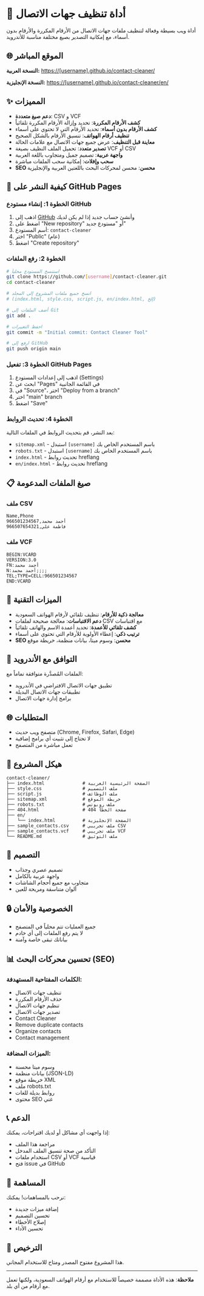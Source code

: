 # 📱 أداة تنظيف جهات الاتصال

أداة ويب بسيطة وفعالة لتنظيف ملفات جهات الاتصال من الأرقام المكررة والأرقام بدون أسماء، مع إمكانية التصدير بصيغ مختلفة مناسبة للأندرويد.

## 🌐 الموقع المباشر

**النسخة العربية:** [https://[username].github.io/contact-cleaner/](https://[username].github.io/contact-cleaner/)

**النسخة الإنجليزية:** [https://[username].github.io/contact-cleaner/en/](https://[username].github.io/contact-cleaner/en/)

## ✨ المميزات

- **دعم صيغ متعددة**: CSV و VCF
- **كشف الأرقام المكررة**: تحديد وإزالة الأرقام المكررة تلقائياً
- **كشف الأرقام بدون أسماء**: تحديد الأرقام التي لا تحتوي على أسماء
- **تنظيف أرقام الهواتف**: تنسيق الأرقام بالشكل الصحيح
- **معاينة قبل التنظيف**: عرض جميع جهات الاتصال مع علامات الحالة
- **تصدير متعدد**: تحميل الملف النظيف بصيغة VCF أو CSV
- **واجهة عربية**: تصميم جميل ومتجاوب باللغة العربية
- **سحب وإفلات**: إمكانية سحب الملفات مباشرة
- **SEO محسن**: محسن لمحركات البحث باللغتين العربية والإنجليزية

## 🚀 كيفية النشر على GitHub Pages

### الخطوة 1: إنشاء مستودع GitHub
1. اذهب إلى [GitHub](https://github.com) وأنشئ حساب جديد إذا لم يكن لديك
2. اضغط على "New repository" أو "مستودع جديد"
3. أسم المستودع: `contact-cleaner`
4. اختر "Public" (عام)
5. اضغط "Create repository"

### الخطوة 2: رفع الملفات
```bash
# استنسخ المستودع محلياً
git clone https://github.com/[username]/contact-cleaner.git
cd contact-cleaner

# انسخ جميع ملفات المشروع إلى المجلد
# (index.html, style.css, script.js, en/index.html, إلخ)

# أضف الملفات إلى Git
git add .

# احفظ التغييرات
git commit -m "Initial commit: Contact Cleaner Tool"

# ارفع إلى GitHub
git push origin main
```

### الخطوة 3: تفعيل GitHub Pages
1. اذهب إلى إعدادات المستودع (Settings)
2. ابحث عن "Pages" في القائمة الجانبية
3. في "Source"، اختر "Deploy from a branch"
4. اختر "main" branch
5. اضغط "Save"

### الخطوة 4: تحديث الروابط
بعد النشر، قم بتحديث الروابط في الملفات التالية:
- `sitemap.xml` - استبدل `[username]` باسم المستخدم الخاص بك
- `robots.txt` - استبدل `[username]` باسم المستخدم الخاص بك
- `index.html` - تحديث روابط hreflang
- `en/index.html` - تحديث روابط hreflang

## 📋 صيغ الملفات المدعومة

### ملف CSV
```
Name,Phone
أحمد محمد,966501234567
فاطمة علي,966507654321
```

### ملف VCF
```
BEGIN:VCARD
VERSION:3.0
FN:أحمد محمد
N:أحمد محمد;;;;
TEL;TYPE=CELL:966501234567
END:VCARD
```

## 🔧 الميزات التقنية

- **معالجة ذكية للأرقام**: تنظيف تلقائي لأرقام الهواتف السعودية
- **دعم الاقتباسات**: معالجة صحيحة لملفات CSV مع اقتباسات
- **كشف تلقائي للأعمدة**: تحديد أعمدة الاسم والهاتف تلقائياً
- **ترتيب ذكي**: إعطاء الأولوية للأرقام التي تحتوي على أسماء
- **SEO محسن**: وسوم ميتا، بيانات منظمة، خريطة موقع

## 📱 التوافق مع الأندرويد

الملفات المُصدَّرة متوافقة تماماً مع:
- تطبيق جهات الاتصال الافتراضي في الأندرويد
- تطبيقات جهات الاتصال البديلة
- برامج إدارة جهات الاتصال

## 🌐 المتطلبات

- متصفح ويب حديث (Chrome, Firefox, Safari, Edge)
- لا تحتاج إلى تثبيت أي برامج إضافية
- تعمل مباشرة من المتصفح

## 📁 هيكل المشروع

```
contact-cleaner/
├── index.html              # الصفحة الرئيسية العربية
├── style.css               # ملف التصميم
├── script.js               # ملف الوظائف
├── sitemap.xml             # خريطة الموقع
├── robots.txt              # ملف روبوتس
├── 404.html                # صفحة الخطأ 404
├── en/
│   └── index.html          # الصفحة الإنجليزية
├── sample_contacts.csv     # ملف تجريبي CSV
├── sample_contacts.vcf     # ملف تجريبي VCF
└── README.md               # ملف التوثيق
```

## 🎨 التصميم

- تصميم عصري وجذاب
- واجهة عربية بالكامل
- متجاوب مع جميع أحجام الشاشات
- ألوان متناسقة ومريحة للعين

## 🔒 الخصوصية والأمان

- جميع العمليات تتم محلياً في المتصفح
- لا يتم رفع الملفات إلى أي خادم
- بياناتك تبقى خاصة وآمنة

## 📊 تحسين محركات البحث (SEO)

### الكلمات المفتاحية المستهدفة:
- تنظيف جهات الاتصال
- حذف الأرقام المكررة
- تنظيم جهات الاتصال
- تصدير جهات الاتصال
- Contact Cleaner
- Remove duplicate contacts
- Organize contacts
- Contact management

### الميزات المضافة:
- وسوم ميتا محسنة
- بيانات منظمة (JSON-LD)
- خريطة موقع XML
- ملف robots.txt
- روابط بديلة للغات
- محتوى SEO غني

## 📞 الدعم

إذا واجهت أي مشاكل أو لديك اقتراحات، يمكنك:
- مراجعة هذا الملف
- التأكد من صحة تنسيق الملف المدخل
- استخدام ملفات CSV أو VCF قياسية
- فتح issue في GitHub

## 🤝 المساهمة

نرحب بالمساهمات! يمكنك:
- إضافة ميزات جديدة
- تحسين التصميم
- إصلاح الأخطاء
- تحسين الأداء

## 📄 الترخيص

هذا المشروع مفتوح المصدر ومتاح للاستخدام المجاني.

---

**ملاحظة**: هذه الأداة مصممة خصيصاً للاستخدام مع أرقام الهواتف السعودية، ولكنها تعمل مع أرقام من أي بلد. 